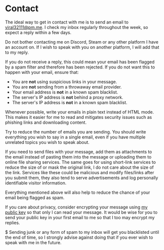 # Contact

The ideal way to get in contact with me is to send an email to [viral32111@pm.me](mailto:viral32111@pm.me?subject=contact).
I check my inbox regularly throughout the week, so expect a reply within a few days.

Do not bother contacting me on Discord, Steam or any other platform I have an account on. If I wish to speak with you on another platform, I will add that to my reply.

If you do not receive a reply, this could mean your email has been flagged by a spam filter and therefore has been rejected. If you do not want this to happen with your email, ensure that:
* You are __not__ using suspicious links in your message.
* You are __not__ sending from a throwaway email provider.
* Your email address is __not__ in a known spam blacklist.
* The server's IP address is __not__ behind a proxy network.
* The server's IP address is __not__ in a known spam blacklist.

Whenever possible, write your emails in plain text instead of HTML mode. This makes it easier for me to read and mitigates security issues such as phishing links and downloading content.

Try to reduce the number of emails you are sending. You should write everything you wish to say in a single email, even if you have multiple unrelated topics you wish to speak about.

If you need to send files with your message, add them as attachments to the email instead of pasting them into the message or uploading them to online file sharing services. The same goes for using short-link services to reduce the size of or mask the original link, I do not care about the size of the link. Services like these could be malicious and modify files/links after you submit them, they also tend to serve advertisements and log personally identifiable visitor information.

Everything mentioned above will also help to reduce the chance of your email being flagged as spam.

If you care about privacy, consider encrypting your message using [my public key](/public.txt) so that only I can read your message. It would be wise for you to send your public key in your first email to me so that I too may encrypt my replies.

$ Sending junk or any form of spam to my inbox will get you blacklisted until the end of time, so I strongly advise against doing that if you ever wish to speak with me in the future.